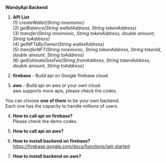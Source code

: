 **WandyApi Backend**

1. **API List**  
  (1) *createWallet(String mnemonic)*  
  (2) *getBalance(String walletAddress, String tokenAddress)*  
  (3) *transfer(String mnemonic, String tokenAddress, double amount, String toAddress)*  
  (4) *getNFTsByOwner(String walletAddress)*  
  (5) *transferNFT(String mnemonic, String tokenAddress, String tokenId, double amount, String toAddress)*  
  (6) *getEstimateGasFee(String fromAddress, String tokenAddress, double amount, String toAddress)*  

2. **firebase** - Build api on Google firebase cloud.
  
3. **aws** - Build api on aws or your own cloud.  
  aws supports more apis, please check the codes.
    
  You can choose **one of them** to be your own backend.   
  Each one has the capacity to handle millions of users.

4. **How to call api on firebase?**  
  Please check the demo codes.
   
5. **How to call api on aws?**  

6. **How to install backend on firebase?**  
  https://firebase.google.com/docs/functions/get-started

7. **How to install backend on aws?**
